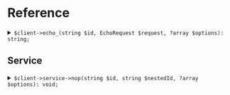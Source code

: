 # Reference
<details><summary><code>$client->echo_(string $id, EchoRequest $request, ?array $options): string;</code></summary>
<dl>
<dd>

#### 🔌 Usage

<dl>
<dd>

<dl>
<dd>

```php
$client->echo_(string $id, EchoRequest $request, ?array $options): string;
```
</dd>
</dl>
</dd>
</dl>


</dd>
</dl>
</details>

## Service
<details><summary><code>$client->service->nop(string $id, string $nestedId, ?array $options): void;</code></summary>
<dl>
<dd>

#### 🔌 Usage

<dl>
<dd>

<dl>
<dd>

```php
$client->service->nop(string $id, string $nestedId, ?array $options): void;
```
</dd>
</dl>
</dd>
</dl>


</dd>
</dl>
</details>
